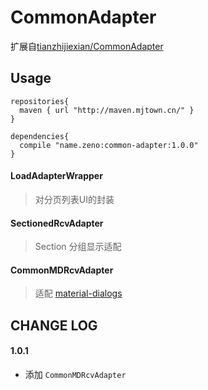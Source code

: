 # CommonAdapter

扩展自[tianzhijiexian/CommonAdapter](https://github.com/tianzhijiexian/CommonAdapter)

## Usage

```
repositories{
  maven { url "http://maven.mjtown.cn/" }
}

dependencies{
  compile "name.zeno:common-adapter:1.0.0"
}
```

#### LoadAdapterWrapper

> 对分页列表UI的封装


#### SectionedRcvAdapter

> Section 分组显示适配

#### CommonMDRcvAdapter

> 适配 [material-dialogs](https://github.com/afollestad/material-dialogs)

## CHANGE LOG

#### 1.0.1

- 添加 `CommonMDRcvAdapter`
